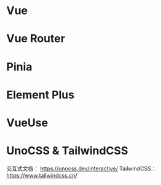 # Vue

# Vue Router

# Pinia

# Element Plus

# VueUse

# UnoCSS & TailwindCSS

交互式文档： https://unocss.dev/interactive/
TailwindCSS： https://www.tailwindcss.cn/
